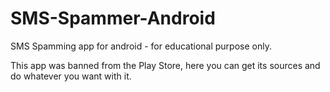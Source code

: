 SMS-Spammer-Android
===================

SMS Spamming app for android - for educational purpose only. 


This app was banned from the Play Store, here you can get its sources and do whatever you want with it. 
